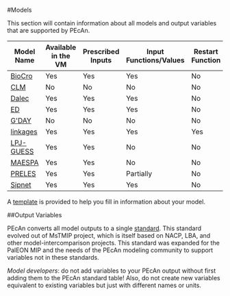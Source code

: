 #Models

This section will contain information about all models and output variables that are supported by PEcAn.

| Model Name | Available in the VM | Prescribed Inputs | Input Functions/Values | Restart Function |
| -- | -- | -- | -- | -- |
| [BioCro](biocro.md) | Yes | Yes | Yes| No |
| [CLM](clm.md) | No | No | No| No |
| [Dalec](dalec.md) | Yes | Yes | Yes| No |
| [ED](ed.md) | Yes | Yes | Yes| No |
| [G'DAY](gday.md) | No | No | No| No |
| [linkages](linkages.md) | Yes | Yes | Yes| Yes |
| [LPJ-GUESS](lpj-guess.md) | Yes | Yes | No | No |
| [MAESPA](maespa.md) | Yes | Yes | No | No |
| [PRELES](preles.md) | Yes | Yes | Partially | No |
| [Sipnet](sipnet.md) | Yes | Yes | Yes| No |

A [template](template.md) is provided to help you fill in information about your model.

##Output Variables

PEcAn converts all model outputs to a single [standard](variables.md). This standard evolved out of MsTMIP project, which is itself based on NACP, LBA, and other model-intercomparison projects. This standard was expanded for the PalEON MIP and the needs of the PEcAn modeling community to support variables not in these standards.

_Model developers_: do not add variables to your PEcAn output without first adding them to the PEcAn standard table! Also, do not create new variables equivalent to existing variables but just with different names or units. 

